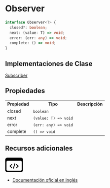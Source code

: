 # Observer

```typescript
interface Observer<T> {
  closed?: boolean;
  next: (value: T) => void;
  error: (err: any) => void;
  complete: () => void;
}
```

## Implementaciones de Clase

[Subscriber](api/index/subscriber)

## Propiedades

<table>
<tr><th>Propiedad</th><th>Tipo</th><th>Descripción</th></tr>
<tr><td>closed</td><td><code>boolean</code></td></tr>
<tr><td>next</td><td><code>(value: T) => void</code></td></tr>
<tr><td>error</td><td><code>(err: any) => void</code></td></tr>
<tr><td>complete</td><td><code>() => void</code></td></tr>
</table>

## Recursos adicionales

<a target="_blank" href="https://github.com/ReactiveX/rxjs/blob/6.5.5/src/internal/types.ts#L83-L89">
<img src="assets/icons/source-code.png" alt="Source code">
</a>
</div>

- <a target="_blank" href="https://rxjs.dev/api/index/interface/Observer">Documentación oficial en inglés</a>
